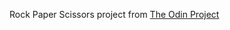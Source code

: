 Rock Paper Scissors project from [The Odin Project](https://www.theodinproject.com/courses/web-development-101/lessons/rock-paper-scissors)